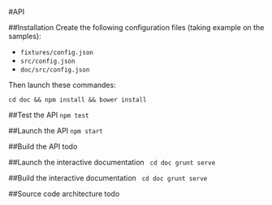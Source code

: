 #API

##Installation
Create the following configuration files (taking example on the samples):

* ```fixtures/config.json```
* ```src/config.json```
* ```doc/src/config.json```

Then launch these commandes:
````npm install
cd doc && npm install && bower install
````

##Test the API
``npm test``

##Launch the API
``npm start``

##Build the API
todo

##Launch the interactive documentation
`` cd doc
grunt serve``

##Build the interactive documentation
`` cd doc
grunt serve``

##Source code architecture
todo